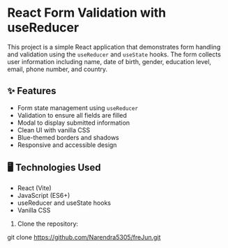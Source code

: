 # React Form Validation with useReducer

This project is a simple React application that demonstrates form handling and validation using the `useReducer` and `useState` hooks. The form collects user information including name, date of birth, gender, education level, email, phone number, and country.

## ✨ Features

- Form state management using `useReducer`
- Validation to ensure all fields are filled
- Modal to display submitted information
- Clean UI with vanilla CSS
- Blue-themed borders and shadows
- Responsive and accessible design

## 🖥️ Technologies Used

- React (Vite)
- JavaScript (ES6+)
- useReducer and useState hooks
- Vanilla CSS 


1. Clone the repository:

git clone https://github.com/Narendra5305/freJun.git
